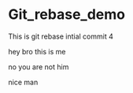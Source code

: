 # Git_rebase_demo

This is git rebase intial commit 4

hey bro this is me

no you are not him

nice man


